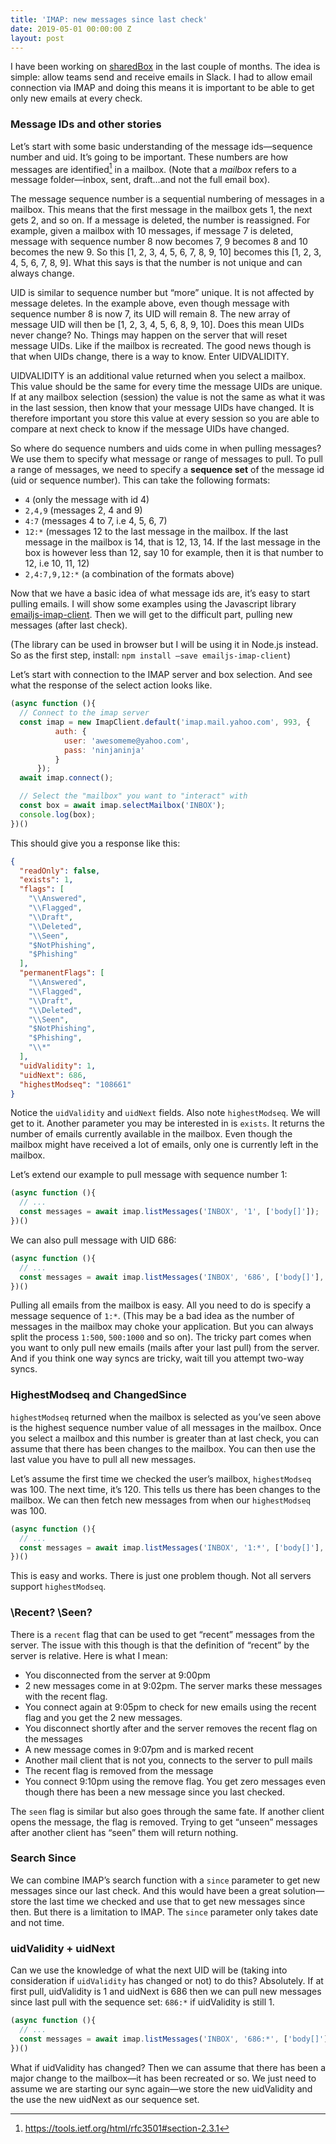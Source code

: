```yaml
---
title: 'IMAP: new messages since last check'
date: 2019-05-01 00:00:00 Z
layout: post
---
```


I have been working on [sharedBox](https://sharedbox.app/) in the last couple of months. The idea is simple: allow teams send and receive emails in Slack. I had to allow email connection via IMAP and doing this means it is important to be able to get only new emails at every check.

### Message IDs and other stories

Let’s start with some basic understanding of the message ids—sequence number and uid. It’s going to be important.  These numbers are how messages are identified[^1] in a mailbox. (Note that a *mailbox* refers to a message folder—inbox, sent, draft…and not the full email box). 

The message sequence number is a sequential numbering of messages in a mailbox. This means that the first message in the mailbox gets 1, the next gets 2, and so on. If a message is deleted, the number is reassigned. For example, given a mailbox with 10 messages, if message 7 is deleted, message with sequence number 8 now becomes 7, 9 becomes 8 and 10 becomes the new 9. So this [1, 2, 3, 4, 5, 6, 7, 8, 9, 10] becomes this [1, 2, 3, 4, 5, 6, 7, 8, 9]. What this says is that the number is not unique and can always change.

UID is similar to sequence number but “more” unique. It is not affected by message deletes. In the example above, even though message with sequence number 8 is now 7, its UID will remain 8. The new array of message UID will then be [1, 2, 3, 4, 5, 6, 8, 9, 10]. Does this mean UIDs never change? No. Things may happen on the server that will reset message UIDs. Like if the mailbox is recreated. The good news though is that when UIDs change, there is a way to know. Enter UIDVALIDITY. 

UIDVALIDITY is an additional value returned when you select a mailbox. This value should be the same for every time the message UIDs are unique. If at any mailbox selection (session) the value is not the same as what it was in the last session, then know that your message UIDs have changed. It is therefore important you store this value at every session so you are able to compare at next check to know if the message UIDs have changed.

So where do sequence numbers and uids come in when pulling messages? We use them to specify what message or range of messages to pull. To pull a range of messages, we need to specify a **sequence set** of the message id (uid or sequence number).  This can take the following formats:

- `4` (only the message with id 4)
- `2,4,9` (messages 2, 4 and 9)
- `4:7` (messages 4 to 7, i.e 4, 5, 6, 7)
- `12:*` (messages 12 to the last message in the mailbox. If the last message in the mailbox is 14, that is 12, 13, 14. If the last message in the box is however less than 12, say 10 for example, then it is that number to 12, i.e 10, 11, 12)
- `2,4:7,9,12:*` (a combination of the formats above)

Now that we have a basic idea of what message ids are, it’s easy to start pulling emails. I will show some examples using the Javascript library [emailjs-imap-client](https://github.com/emailjs/emailjs-imap-client). Then we will get to the difficult part, pulling new messages (after last check).

(The library can be used in browser but I will be using it in Node.js instead. So as the first step, install:  `npm install —save emailjs-imap-client`)

Let’s start with connection to the IMAP server and box selection. And see what the response of the select action looks like.

```js
(async function (){
  // Connect to the imap server
  const imap = new ImapClient.default('imap.mail.yahoo.com', 993, {
          auth: {
            user: 'awesomeme@yahoo.com',
            pass: 'ninjaninja'
          }
      });
  await imap.connect();

  // Select the "mailbox" you want to "interact" with
  const box = await imap.selectMailbox('INBOX');
  console.log(box);
})()
```

This should give you a response like this:

```json
{
  "readOnly": false,
  "exists": 1,
  "flags": [
    "\\Answered",
    "\\Flagged",
    "\\Draft",
    "\\Deleted",
    "\\Seen",
    "$NotPhishing",
    "$Phishing"
  ],
  "permanentFlags": [
    "\\Answered",
    "\\Flagged",
    "\\Draft",
    "\\Deleted",
    "\\Seen",
    "$NotPhishing",
    "$Phishing",
    "\\*"
  ],
  "uidValidity": 1,
  "uidNext": 686,
  "highestModseq": "108661"
}
```

Notice the `uidValidity` and `uidNext` fields. Also note `highestModseq`. We will get to it. Another parameter you may be interested in is `exists`. It returns the number of emails currently available in the mailbox. Even though the mailbox might have received a lot of emails, only one is currently left in the mailbox.

Let’s extend our example to pull message with sequence number 1:

```js
(async function (){
  // ...
  const messages = await imap.listMessages('INBOX', '1', ['body[]']);
})()
```

We can also pull message with UID 686:

```js
(async function (){
  // ...
  const messages = await imap.listMessages('INBOX', '686', ['body[]'], {byUid: true});
})()
```

Pulling all emails from the mailbox is easy. All you need to do is specify a message sequence of `1:*`. (This may be a bad idea as the number of messages in the mailbox may choke your application. But you can always split the process `1:500`, `500:1000` and so on). The tricky part comes when you want to only pull new emails (mails after your last pull) from the server. And if you think one way syncs are tricky, wait till you attempt two-way syncs. 

### HighestModseq and ChangedSince

`highestModseq` returned when the mailbox is selected as you’ve seen above is the highest sequence number value of all messages in the mailbox. Once you select a mailbox and this number is greater than at last check, you can assume that there has been changes to the mailbox. You can then use the last value you have to pull all new messages.

Let’s assume the first time we checked the user’s mailbox, `highestModseq` was 100. The next time, it’s 120. This tells us there has been changes to the mailbox. We can then fetch new messages from when our `highestModseq` was 100.

```js
(async function (){
  // ...
  const messages = await imap.listMessages('INBOX', '1:*', ['body[]'], {changedSince: '100'});
})()
```

This is easy and works. There is just one problem though. Not all servers support `highestModseq`.

### \Recent? \Seen?

There is a `recent` flag that can be used to get “recent” messages from the server. The issue with this though is that the definition of “recent” by the server is relative. Here is what I mean:
- You disconnected from the server at 9:00pm
- 2 new messages come in at 9:02pm. The server marks these messages with the recent flag.
- You connect again at 9:05pm to check for new emails using the recent flag and you get the 2 new messages.
- You disconnect shortly after and the server removes the recent flag on the messages
- A new message comes in 9:07pm and is marked recent
- Another mail client that is not you, connects to the server to pull mails
- The recent flag is removed from the message
- You connect 9:10pm using the remove flag. You get zero messages even though there has been a new message since you last checked.

The `seen` flag is similar but also goes through the same fate. If another client opens the message, the flag is removed. Trying to get “unseen” messages after another client has “seen” them will return nothing. 

### Search Since

We can combine IMAP’s search function with a `since` parameter to get new messages since our last check. And this would have been a great solution—store the last time we checked and use that to get new messages since then. But there is a limitation to IMAP. The `since` parameter only takes date and not time.

### uidValidity + uidNext

Can we use the knowledge of what the next UID will be (taking into consideration if `uidValidity` has changed or not) to do this? Absolutely. If at first pull, uidValidity is 1 and uidNext is 686 then we can pull new messages since last pull with the sequence set: `686:*` if uidValidity is still 1.

```js
(async function (){
  // ...
  const messages = await imap.listMessages('INBOX', '686:*', ['body[]'], {byUid: true});
})()
```

What if uidValidity has changed? Then we can assume that there has been a major change to the mailbox—it has been recreated or so. We just need to assume we are starting our sync again—we store the new uidValidity and the use the new uidNext as our sequence set.

[^1]: https://tools.ietf.org/html/rfc3501#section-2.3.1
